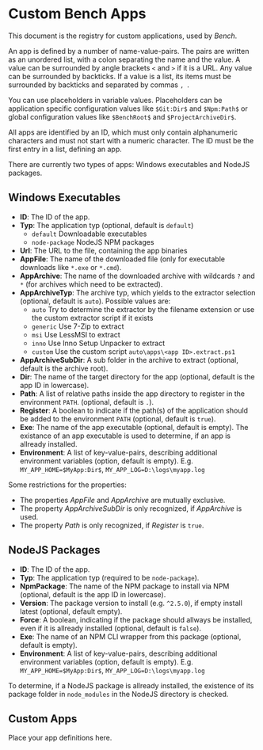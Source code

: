 # Custom Bench Apps

This document is the registry for custom applications, used by _Bench_.

An app is defined by a number of name-value-pairs.
The pairs are written as an unordered list, with a colon separating the name and the value.
A value can be surrounded by angle brackets `<` and `>` if it is a URL.
Any value can be surrounded by backticks.
If a value is a list, its items must be surrounded by backticks and separated by commas `, `.

You can use placeholders in variable values.
Placeholders can be application specific configuration values
like `$Git:Dir$` and `$Npm:Path$` or global configuration values
like `$BenchRoot$` and `$ProjectArchiveDir$`.

All apps are identified by an ID, which must only contain alphanumeric characters
and must not start with a numeric character.
The ID must be the first entry in a list, defining an app.

There are currently two types of apps: Windows executables and NodeJS packages.

## Windows Executables

* **ID**:
  The ID of the app.
* **Typ**:
  The application typ (optional, default is `default`)
    + `default` Downloadable executables
    + `node-package` NodeJS NPM packages
* **Url**:
  The URL to the file, containing the app binaries
* **AppFile**:
  The name of the downloaded file (only for executable downloads like `*.exe` or `*.cmd`).
* **AppArchive**:
  The name of the downloaded archive with wildcards `?` and `*` (for archives which need to be extracted).
* **AppArchiveTyp**:
  The archive typ, which yields to the extractor selection (optional, default is `auto`).
  Possible values are:
    + `auto` Try to determine the extractor by the filename extension or use the custom extractor script if it exists
    + `generic` Use 7-Zip to extract
    + `msi` Use LessMSI to extract
    + `inno` Use Inno Setup Unpacker to extract
    + `custom` Use the custom script `auto\apps\<app ID>.extract.ps1`
* **AppArchiveSubDir**:
  A sub folder in the archive to extract (optional, default is the archive root).
* **Dir**:
  The name of the target directory for the app (optional, default is the app ID in lowercase).
* **Path**:
  A list of relative paths inside the app directory to register in the environment `PATH`. (optional, default is `.`).
* **Register**:
  A boolean to indicate if the path(s) of the application should be added to the environment `PATH` (optional, default is `true`).
* **Exe**:
  The name of the app executable (optional, default is empty).
  The existance of an app executable is used to determine, if an app is allready installed.
* **Environment**:
  A list of key-value-pairs, describing additional environment variables (option, default is empty).
  E.g. `MY_APP_HOME=$MyApp:Dir$`, `MY_APP_LOG=D:\logs\myapp.log`

Some restrictions for the properties:

* The properties _AppFile_ and _AppArchive_ are mutually exclusive.
* The property _AppArchiveSubDir_ is only recognized, if _AppArchive_ is used.
* The property _Path_ is only recognized, if _Register_ is `true`.

## NodeJS Packages

* **ID**:
  The ID of the app.
* **Typ**:
  The application typ (required to be `node-package`).
* **NpmPackage**:
  The name of the NPM package to install via NPM (optional, default is the app ID in lowercase).
* **Version**:
  The package version to install (e.g. `^2.5.0`), if empty install latest (optional, default empty).
* **Force**:
  A boolean, indicating if the package should allways be installed,
  even if it is allready installed (optional, default is `false`).
* **Exe**:
  The name of an NPM CLI wrapper from this package (optional, default is empty).
* **Environment**:
  A list of key-value-pairs, describing additional environment variables (option, default is empty).
  E.g. `MY_APP_HOME=$MyApp:Dir$`, `MY_APP_LOG=D:\logs\myapp.log`

To determine, if a NodeJS package is allready installed, the existence of its package folder in `node_modules` in the NodeJS directory is checked.

## Custom Apps

Place your app definitions here.